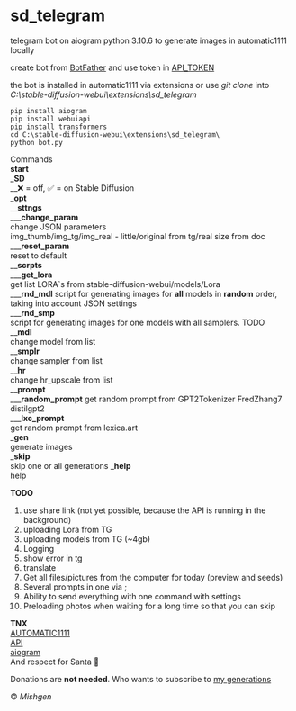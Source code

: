 # sd_telegram
telegram bot on aiogram python 3.10.6 to generate images in automatic1111 locally

create bot from [BotFather](https://t.me/BotFather) and use token in [API_TOKEN](https://github.com/amputator84/sd_telegram/blob/master/bot.py#L28)

the bot is installed in automatic1111 via extensions or use _git clone_ into _C:\stable-diffusion-webui\extensions\sd_telegram_

```
pip install aiogram  
pip install webuiapi  
pip install transformers  
cd C:\stable-diffusion-webui\extensions\sd_telegram\  
python bot.py
``````

Commands  
**start**  
_**SD**  
__❌ = off, ✅ = on Stable Diffusion  
_**opt**  
__**sttngs**  
___**change_param**  
change JSON parameters  
img_thumb/img_tg/img_real - little/original from tg/real size from doc  
___**reset_param**  
reset to default  
__**scrpts**  
___**get_lora**  
get list LORA`s from stable-diffusion-webui/models/Lora  
___**rnd_mdl**
script for generating images for **all** models in **random** order, taking into account JSON settings  
___**rnd_smp**  
script for generating images for one models with all samplers. TODO  
__**mdl**  
change model from list  
__**smplr**  
change sampler from list  
__**hr**  
change hr_upscale from list  
__**prompt**  
___**random_prompt**
get random prompt from GPT2Tokenizer FredZhang7 distilgpt2    
___**lxc_prompt**  
get random prompt from lexica.art  
_**gen**  
generate images  
_**skip**  
skip one or all generations
_**help**  
help  

**TODO**  
1. use share link (not yet possible, because the API is running in the background)  
2. uploading Lora from TG
3. uploading models from TG (~4gb)
4. Logging
5. show error in tg
6. translate
7. Get all files/pictures from the computer for today (preview and seeds)
8. Several prompts in one via ;
9. Ability to send everything with one command with settings
10. Preloading photos when waiting for a long time so that you can skip

**TNX**  
[AUTOMATIC1111](https://github.com/AUTOMATIC1111/stable-diffusion-webui)  
[API](https://github.com/mix1009/sdwebuiapi)  
[aiogram](https://docs.aiogram.dev/en/latest/)  
And respect for Santa 🎅

Donations are **not needed**. Who wants to subscribe to [my generations](https://t.me/mishgenai)
  
© _Mishgen_